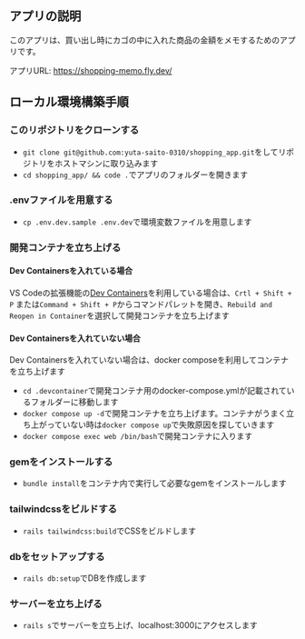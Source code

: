 ## アプリの説明
このアプリは、買い出し時にカゴの中に入れた商品の金額をメモするためのアプリです。

アプリURL: https://shopping-memo.fly.dev/

## ローカル環境構築手順

### このリポジトリをクローンする
- `git clone git@github.com:yuta-saito-0310/shopping_app.git`をしてリポジトリをホストマシンに取り込みます
- `cd shopping_app/ && code .`でアプリのフォルダーを開きます

### .envファイルを用意する
- `cp .env.dev.sample .env.dev`で環境変数ファイルを用意します

### 開発コンテナを立ち上げる
#### Dev Containersを入れている場合
VS Codeの拡張機能の[Dev Containers](https://code.visualstudio.com/docs/devcontainers/containers)を利用している場合は、`Crtl + Shift + P` または`Command + Shift + P`からコマンドパレットを開き、`Rebuild and Reopen in Container`を選択して開発コンテナを立ち上げます

#### Dev Containersを入れていない場合
Dev Containersを入れていない場合は、docker composeを利用してコンテナを立ち上げます
- `cd .devcontainer`で開発コンテナ用のdocker-compose.ymlが記載されているフォルダーに移動します
- `docker compose up -d`で開発コンテナを立ち上げます。コンテナがうまく立ち上がっていない時は`docker compose up`で失敗原因を探していきます
- `docker compose exec web /bin/bash`で開発コンテナに入ります

### gemをインストールする
- `bundle install`をコンテナ内で実行して必要なgemをインストールします

### tailwindcssをビルドする
- `rails tailwindcss:build`でCSSをビルドします

### dbをセットアップする
- `rails db:setup`でDBを作成します

### サーバーを立ち上げる
- `rails s`でサーバーを立ち上げ、localhost:3000にアクセスします